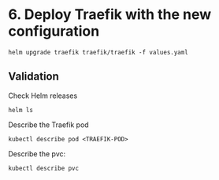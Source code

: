 # 6. Deploy Traefik with the new configuration

```
helm upgrade traefik traefik/traefik -f values.yaml
```

## Validation

Check Helm releases

```
helm ls
```

Describe the Traefik pod

```
kubectl describe pod <TRAEFIK-POD>
```

Describe the pvc:
```
kubectl describe pvc
```


